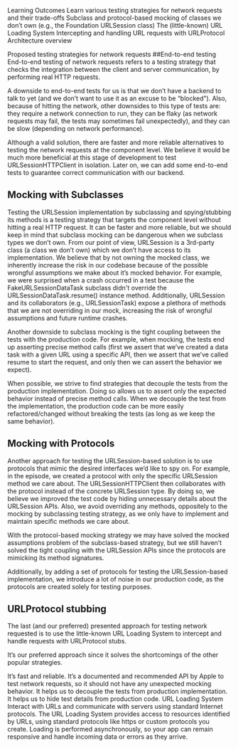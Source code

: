 Learning Outcomes
Learn various testing strategies for network requests and their trade-offs
Subclass and protocol-based mocking of classes we don’t own (e.g., the Foundation URLSession class)
The (little-known) URL Loading System
Intercepting and handling URL requests with URLProtocol
Architecture overview


Proposed testing strategies for network requests
##End-to-end testing
End-to-end testing of network requests refers to a testing strategy that checks the integration between the client and server communication, by performing real HTTP requests. 

A downside to end-to-end tests for us is that we don’t have a backend to talk to yet (and we don’t want to use it as an excuse to be “blocked”). Also, because of hitting the network, other downsides to this type of tests are: they require a network connection to run, they can be flaky (as network requests may fail, the tests may sometimes fail unexpectedly), and they can be slow (depending on network performance). 

Although a valid solution, there are faster and more reliable alternatives to testing the network requests at the component level. We believe it would be much more beneficial at this stage of development to test URLSessionHTTPClient in isolation. Later on, we can add some end-to-end tests to guarantee correct communication with our backend.

## Mocking with Subclasses
Testing the URLSession implementation by subclassing and spying/stubbing its methods is a testing strategy that targets the component level without hitting a real HTTP request. It can be faster and more reliable, but we should keep in mind that subclass mocking can be dangerous when we subclass types we don’t own. From our point of view, URLSession is a 3rd-party class (a class we don’t own) which we don’t have access to its implementation. We believe that by not owning the mocked class, we inherently increase the risk in our codebase because of the possible wrongful assumptions we make about it’s mocked behavior. For example, we were surprised when a crash occurred in a test because the FakeURLSessionDataTask subclass didn't override the URLSessionDataTask.resume() instance method. Additionally, URLSession and its collaborators (e.g., URLSessionTask) expose a plethora of methods that we are not overriding in our mock, increasing the risk of wrongful assumptions and future runtime crashes.

Another downside to subclass mocking is the tight coupling between the tests with the production code. For example, when mocking, the tests end up asserting precise method calls (first we assert that we’ve created a data task with a given URL using a specific API, then we assert that we’ve called resume to start the request, and only then we can assert the behavior we expect). 

When possible, we strive to find strategies that decouple the tests from the production implementation. Doing so allows us to assert only the expected behavior instead of precise method calls. When we decouple the test from the implementation, the production code can be more easily refactored/changed without breaking the tests (as long as we keep the same behavior).

## Mocking with Protocols
Another approach for testing the URLSession-based solution is to use protocols that mimic the desired interfaces we’d like to spy on. For example, in the episode, we created a <HTTPSession> protocol with only the specific URLSession method we care about. The URLSessionHTTPClient then collaborates with the <HTTPSession> protocol instead of the concrete URLSession type. By doing so, we believe we improved the test code by hiding unnecessary details about the URLSession APIs. Also, we avoid overriding any methods, oppositely to the mocking by subclassing testing strategy, as we only have to implement and maintain specific methods we care about. 

With the protocol-based mocking strategy we may have solved the mocked assumptions problem of the subclass-based strategy, but we still haven’t solved the tight coupling with the URLSession APIs since the protocols are mimicking its method signatures. 

Additionally, by adding a set of protocols for testing the URLSession-based implementation, we introduce a lot of noise in our production code, as the protocols are created solely for testing purposes.

## URLProtocol stubbing
The last (and our preferred) presented approach for testing network requested is to use the little-known URL Loading System to intercept and handle requests with URLProtocol stubs. 

It’s our preferred approach since it solves the shortcomings of the other popular strategies. 

It’s fast and reliable.
It’s a documented and recommended API by Apple to test network requests, so it should not have any unexpected mocking behavior.
It helps us to decouple the tests from production implementation. 
It helps us to hide test details from production code.
URL Loading System
Interact with URLs and communicate with servers using standard Internet protocols.
The URL Loading System provides access to resources identified by URLs, using standard protocols like https or custom protocols you create. Loading is performed asynchronously, so your app can remain responsive and handle incoming data or errors as they arrive.
